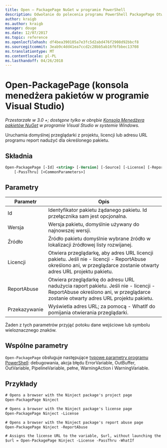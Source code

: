 ```yaml
---
title: Open — PackagePage NuGet w programie PowerShell
description: Odwołanie do polecenia programu PowerShell PackagePage Otwórz w konsoli Menedżera pakietów NuGet w programie Visual Studio.
author: kraigb
ms.author: kraigb
manager: douge
ms.date: 12/07/2017
ms.topic: reference
ms.openlocfilehash: df4bea390105a7e3fc5d2abd476f2908d92bbcf8
ms.sourcegitcommit: 3eab9c4dd41ea7ccd2c28bb5ab16f6fbbec13708
ms.translationtype: MT
ms.contentlocale: pl-PL
ms.lasthandoff: 04/26/2018
---
```

# <a name="open-packagepage-package-manager-console-in-visual-studio"></a>Open-PackagePage (konsola menedżera pakietów w programie Visual Studio)

*Przestarzałe w 3.0 +; dostępne tylko w obrębie [Konsola Menedżera pakietów NuGet](package-manager-console.md) w programie Visual Studio w systemie Windows.*

Uruchamia domyślnej przeglądarki z projektu, licencji lub adresu URL programu report nadużyć dla określonego pakietu.

## <a name="syntax"></a>Składnia

```ps
Open-PackagePage [-Id] <string> [-Version] [-Source] [-License] [-ReportAbuse]
    [-PassThru] [<CommonParameters>]
```

## <a name="parameters"></a>Parametry

| Parametr | Opis |
| --- | --- |
| Id | Identyfikator pakietu żądanego pakietu. Id przełącznika sam jest opcjonalna. |
| Wersja | Wersja pakietu, domyślnie używany do najnowszej wersji. |
| Źródło | Źródło pakietu domyślnie wybrane źródło w lokalizacji źródłowej listy rozwijanej. |
| Licencji | Otwiera przeglądarkę, aby adres URL licencji pakietu. Jeśli nie - licencji - ReportAbuse określono ani, w przeglądarce zostanie otwarty adres URL projektu pakietu. |
| ReportAbuse | Otwiera przeglądarkę do adresu URL nadużycia raport pakietu. Jeśli nie - licencji - ReportAbuse określono ani, w przeglądarce zostanie otwarty adres URL projektu pakietu. |
| Przekazywanie | Wyświetla adres URL; za pomocą - WhatIf do pomijania otwierania przeglądarki. |

Żaden z tych parametrów przyjąć potoku dane wejściowe lub symbolu wieloznacznego znaków.

## <a name="common-parameters"></a>Wspólne parametry

`Open-PackagePage` obsługuje następujące [typowe parametry programu PowerShell](http://go.microsoft.com/fwlink/?LinkID=113216): debugowania, akcja błędu ErrorVariable, OutBuffer, OutVariable, PipelineVariable, pełne, WarningAction i WarningVariable.

## <a name="examples"></a>Przykłady

```ps
# Opens a browser with the Ninject package's project page
Open-PackagePage Ninject

# Opens a browser with the Ninject package's license page
Open-PackagePage Ninject -License

# Opens a browser with the Ninject package's report abuse page  
Open-PackagePage Ninject -ReportAbuse

# Assigns the license URL to the variable, $url, without launching the browser
$url = Open-PackagePage Ninject -License -PassThru -WhatIf
```